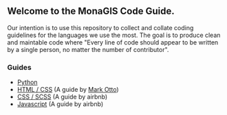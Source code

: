 ## Welcome to the MonaGIS Code Guide.

Our intention is to use this repository to collect and collate coding guidelines for the languages we use the most. The goal is to produce clean and maintable code where "Every line of code should appear to be written by a single person, no matter the number of contributor".

### Guides

- [Python](python.md)
- [HTML / CSS](http://codeguide.co/) (A guide by [Mark Otto](https://twitter.com/mdo))
- [CSS / SCSS](https://github.com/airbnb/css) (A guide by airbnb)
- [Javascript](https://github.com/airbnb/javascript) (A guide by airbnb)

